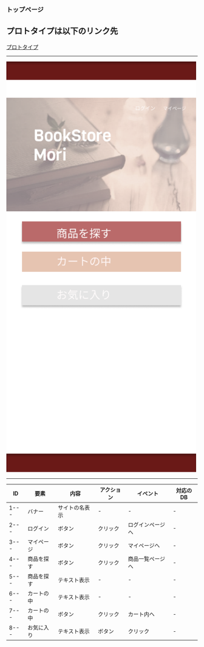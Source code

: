 ### トップページ
## プロトタイプは以下のリンク先
[プロトタイプ](https://www.figma.com/file/dW9ybfeIUUS2fR7yygDQuj/Untitled?node-id=0%3A1)
*****
<img src="../img/toppage.png" width="500">

*****

| ID | 要素 | 内容 | アクション | イベント | 対応のDB |
|----|------|-----|-----------|---------|----------|
|1---|バナー|サイトの名表示|-|-|-|
|2---|ログイン|ボタン|クリック|ログインページへ|-|
|3---|マイページ|ボタン|クリック|マイページへ|-|
|4---|商品を探す|ボタン|クリック|商品一覧ページへ|-|
|5---|商品を探す|テキスト表示|-|-|-|
|6---|カートの中|テキスト表示|-|-|-|
|7---|カートの中|ボタン|クリック|カート内へ|-|
|8---|お気に入り|テキスト表示|ボタン|クリック|-|
